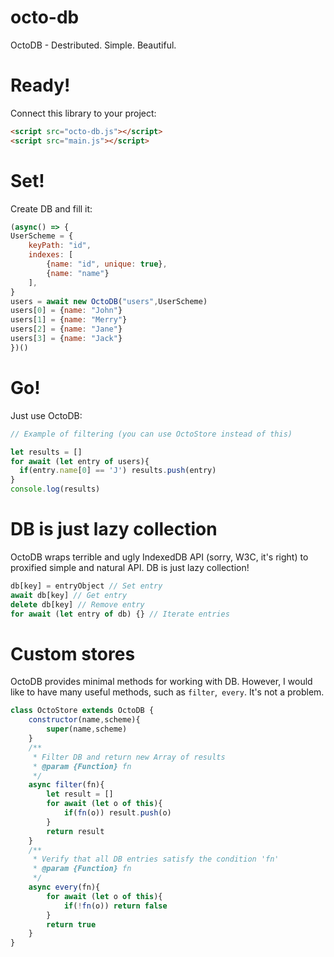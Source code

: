 # octo-db
OctoDB - Destributed. Simple. Beautiful.

# Ready!
Connect this library to your project:
```html
<script src="octo-db.js"></script>
<script src="main.js"></script>
```

# Set!
Create DB and fill it:
```js
(async() => {
UserScheme = {
    keyPath: "id",
    indexes: [
        {name: "id", unique: true},
        {name: "name"}
    ],
}
users = await new OctoDB("users",UserScheme)
users[0] = {name: "John"}
users[1] = {name: "Merry"}
users[2] = {name: "Jane"}
users[3] = {name: "Jack"}
})()
```

# Go!
Just use OctoDB:
```js
// Example of filtering (you can use OctoStore instead of this)

let results = []
for await (let entry of users){
  if(entry.name[0] == 'J') results.push(entry)
}
console.log(results)
```

# DB is just lazy collection
OctoDB wraps terrible and ugly IndexedDB API (sorry, W3C, it's right) to proxified simple and natural API. DB is just lazy collection!
```js
db[key] = entryObject // Set entry
await db[key] // Get entry
delete db[key] // Remove entry
for await (let entry of db) {} // Iterate entries
```

# Custom stores
OctoDB provides minimal methods for working with DB. However, I would like to have many useful methods, such as `filter`,` every`. It's not a problem.
```js
class OctoStore extends OctoDB {
    constructor(name,scheme){
        super(name,scheme)
    }
    /**
     * Filter DB and return new Array of results
     * @param {Function} fn 
     */
    async filter(fn){
        let result = []
        for await (let o of this){
            if(fn(o)) result.push(o)
        }
        return result
    }
    /**
     * Verify that all DB entries satisfy the condition 'fn'
     * @param {Function} fn 
     */
    async every(fn){
        for await (let o of this){
            if(!fn(o)) return false
        }
        return true
    }
}
```
